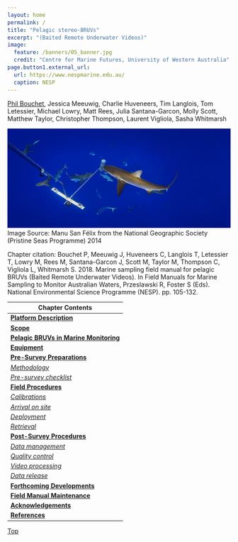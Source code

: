 ```yaml
---
layout: home
permalink: /
title: "Pelagic stereo-BRUVs"
excerpt: "(Baited Remote Underwater Videos)"
image:
  feature: /banners/05_banner.jpg
  credit: "Centre for Marine Futures, University of Western Australia"
page.button1.external_url:
  url: https://www.nespmarine.edu.au/
  caption: NESP
---
```


[Phil Bouchet](mailto:pjbouchet@gmail.com), Jessica Meeuwig, Charlie Huveneers, Tim Langlois, Tom Letessier, Michael Lowry, Matt Rees, Julia Santana-Garcon, Molly Scott, Matthew Taylor, Christopher Thompson, Laurent Vigliola, Sasha Whitmarsh

![](images/pelagic.jpg)
Image Source: Manu San Félix from the National Geographic Society (Pristine Seas Programme) 2014

Chapter citation:
Bouchet P, Meeuwig J, Huveneers C, Langlois T, Letessier T, Lowry M, Rees M, Santana-Garcon J, Scott M, Taylor M, Thompson C, Vigliola L, Whitmarsh S. 2018. Marine sampling field manual for pelagic BRUVs (Baited Remote Underwater Videos). In Field Manuals for Marine Sampling to Monitor Australian Waters, Przeslawski R, Foster S (Eds). National Environmental Science Programme (NESP). pp. 105-132.


| Chapter Contents                                                                                                           |
|----------------------------------------------------------------------------------------------------------------------------|
|  **[Platform Description](https://pelagic-bruvs-field-manual.github.io/platform-description)**                             | 
|  **[Scope](https://pelagic-bruvs-field-manual.github.io/scope)**                                                           |   
|  **[Pelagic BRUVs in Marine Monitoring](https://pelagic-bruvs-field-manual.github.io/pelagic-bruvs-in-marine-monitoring)** |
|  **[Equipment](https://pelagic-bruvs-field-manual.github.io/equipment)**                                                   |
|  **[Pre-Survey Preparations](https://pelagic-bruvs-field-manual.github.io/pre-survey-preparations)**                       |
|       _[Methodology](https://pelagic-bruvs-field-manual.github.io/pre-survey-preparations#methodology)_                    |
|       _[Pre-survey checklist](https://pelagic-bruvs-field-manual.github.io/pre-survey-preparations#pre-survey-checklist)_  |
|  **[Field Procedures](https://pelagic-bruvs-field-manual.github.io/field-procedures)**                                     |   
|       _[Calibrations](https://pelagic-bruvs-field-manual.github.io/field-procedures#calibrations)_                         |
|       _[Arrival on site](https://pelagic-bruvs-field-manual.github.io/field-procedures#arrival-on-site)_                   |
|       _[Deployment](https://pelagic-bruvs-field-manual.github.io/field-procedures#deployment)_                             |
|       _[Retrieval](https://pelagic-bruvs-field-manual.github.io/field-procedures#retrieval)_                               |
|  **[Post-Survey Procedures](https://pelagic-bruvs-field-manual.github.io/post-survey-procedures)**                         | 
|       _[Data management](https://pelagic-bruvs-field-manual.github.io/post-survey-procedures#data-management)_                   |
|       _[Quality control](https://pelagic-bruvs-field-manual.github.io/post-survey-procedures#quality-control)_                   |
|       _[Video processing](https://pelagic-bruvs-field-manual.github.io/post-survey-procedures#video-processing)_                 |
|       _[Data release](https://pelagic-bruvs-field-manual.github.io/post-survey-procedures#data-release)_                         |   
|  **[Forthcoming Developments](https://pelagic-bruvs-field-manual.github.io/forthcoming-developments)**                     | 
|  **[Field Manual Maintenance](https://pelagic-bruvs-field-manual.github.io/field-manual-maintenance)**                     |  
|  **[Acknowledgements](https://pelagic-bruvs-field-manual.github.io/acknowledgements)**                                       | 
|  **[References](https://pelagic-bruvs-field-manual.github.io/references)**                                                 |                                 

<a href="#" class="scrollUpButton">Top</a>